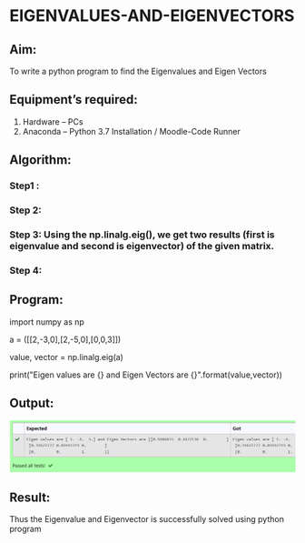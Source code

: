 # EIGENVALUES-AND-EIGENVECTORS
## Aim:
To write a python program to find the Eigenvalues and Eigen Vectors
## Equipment’s required:
1. 	Hardware – PCs
2. 	Anaconda – Python 3.7 Installation / Moodle-Code Runner
## Algorithm:
### Step1 : 
### Step 2: 
### Step 3: Using the np.linalg.eig(),  we get two results (first is eigenvalue and second is eigenvector) of the given matrix.
### Step 4: 

## Program:
import numpy as np

a = ([[2,-3,0],[2,-5,0],[0,0,3]])

value, vector = np.linalg.eig(a)

print("Eigen values are {} and Eigen Vectors are {}".format(value,vector))


## Output:
![model](output.png)
## Result:
Thus the Eigenvalue and Eigenvector is successfully solved using python program
